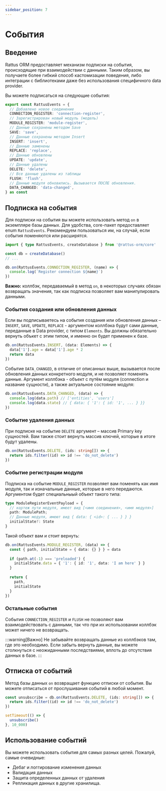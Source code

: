 ```yaml
---
sidebar_position: 7
---
```

# События

## Введение

Rattus ORM предоставляет механизм подписки на события, происходящие при взаимодействии
с данными. Таким образом, вы получаете более гибкий способ кастомизации поведения, 
либо интеграции с библиотеками даже без использования специфичного data provider. 

Вы можете подписаться на следующие события: 
```typescript
export const RattusEvents = {
  // Добавлено новое соединение
  CONNECTION_REGISTER: 'connection-register',
  // Зарегистрирован новый модуль (модель)
  MODULE_REGISTER: 'module-register',
  // Данные сохранены методом Save
  SAVE: 'save',
  // Данные сохранены методом Insert
  INSERT: 'insert',
  // Данные заменены
  REPLACE: 'replace',
  // Данные обновлены
  UPDATE: 'update',
  // Данные удалены
  DELETE: 'delete',
  // Все данные удалены из таблицы
  FLUSH: 'flush',
  // Данные модуля обновились. Вызывается ПОСЛЕ обновления.
  DATA_CHANGED: 'data-changed',
} as const
```

## Подписка на события
Для подписки на события вы можете использовать метод `on` в экземпляре базы данных.
Для удобства, core-пакет предоставляет enum `RattusEvents`. Рекомендуем пользоваться
им, на случай, если события поменяются или расширятся.

```typescript
import { type RattusEvents, createDatabase } from '@rattus-orm/core'

const db = createDatabase()
// ...

db.on(RattusEvents.CONNECTION_REGISTER, (name) => {
  console.log(`Register connection ${name}`)
})
```

**Важно:** коллбэк, передаваемый в метод `on`, в некоторых случаях обязан возвращать 
значения, так как подписка позволяет вам манипулировать данными.

### События создания или обновления данных
Если вы подписываетесь на события создания или обновления данных – `INSERT`, `SAVE`, 
`UPDATE`, `REPLACE` - аргументом коллбэка будут сами данные, переданные в Data 
provider, с типом `Elements`. Вы должны обязательно вернуть объкет с этим типом, 
и именно он будет применен к базе.
```typescript
db.on(RattusEvents.INSERT, (data: Elements) => {
  data['1'].age = data['1'].age * 2
  return data
})
```

Событие `DATA_CHANGED`, в отличие от описанных выше, вызывается после обновления
данных конкретного модуля, и не позволяет поменять данные. Аргумент коллбэка - 
объект с путём модуля (connection и название сущности), а также актуальное
состояние модуля: 
```typescript
db.on(RattusEvents.DATA_CHANGED, (data) => {
  console.log(data.path) // ['entities', 'users']
  console.log(data.state) // { data: { '1': { id: '1', ... } }}
})
```

### Событие удаления данных
При подписке на событие `DELETE` аргумент – массив Primary key сущностей. Вам также 
стоит вернуть массив ключей, которые в итоге будут удалены.
```typescript
db.on(RattusEvents.DELETE, (ids: string[]) => {
  return ids.filter((id) => id !== 'do_not_delete')
})
```

### Событие регистрации модуля
Подписка на событие `MODULE_REGISTER` позволяет вам поменять как имя модуля, так и 
изначальные данные, которые в него передаются. Аргументом будет специальныый объект
такого типа:
```typescript
type ModuleRegisterEventPayload = { 
  // кортеж пути модуля, имеет вид [<имя соединения>, <имя модуля>]
  path: ModulePath; 
  // Данные модуля, имеют вид { data: { <id>: { ... } } } 
  initialState?: State 
}
```
Такой объект вам и стоит вернуть: 
```typescript
db.on(RattusEvents.MODULE_REGISTER, (data) => {
  const { path, initialState = { data: {} } } = data 
  
  if (path.at(-1) === 'preloaded') {
    initialState.data = { '1': { id: '1', data: 'I am here' } }
  }
  
  return {
    path,
    initialState
  }
})
```

### Остальные события
События `CONNECTION_REGISTER` и `FLUSH` не позволяют вам взаимодействовать
с данными, так что при их использовании коллбэк может ничего не возвращать. 

:::warning[Важно]
Не забывайте возвращать данные из коллбэков там, где это необходимо. 
Если забыть вернуть данные, вы можете столкнуться с неожиданными последствиями,
вплоть до отсутствия данных в базе. 
:::

## Отписка от событий
Метод базы данных `on` возвращает функцию отписки от события. Вы можете отписаться
от прослушивания событий в любой момент. 
```typescript
const unsubscribe = db.on(RattusEvents.DELETE, (ids: string[]) => {
  return ids.filter((id) => id !== 'do_not_delete')
})

setTimeout(() => {
  unsubscribe()
}, 10_000)
```

## Использование событий
Вы можете использовать события для самых разных целей. Пожалуй, самые очевидные:
* Дебаг и логгирование изменения данных
* Валидация данных
* Защита определенных данных от удаления
* Репликация данных в другие хранилища.

